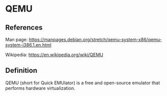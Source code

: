 # QEMU

## References
Man page:
https://manpages.debian.org/stretch/qemu-system-x86/qemu-system-i386.1.en.html

Wikipedia: 
https://en.wikipedia.org/wiki/QEMU

## Definition
QEMU (short for Quick EMUlator) is a free and open-source emulator that performs hardware virtualization.

